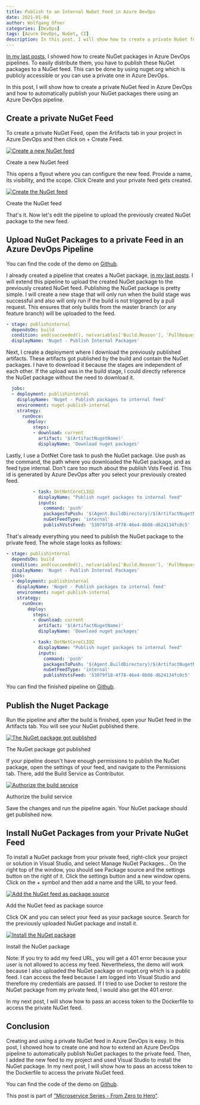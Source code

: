 ```yaml
---
title: Publish to an Internal NuGet Feed in Azure DevOps
date: 2021-01-04
author: Wolfgang Ofner
categories: [DevOps]
tags: [Azure DevOps, NuGet, CI]
description: In this post, I will show how to create a private NuGet feed in Azure DevOps and how to automatically publish your NuGet packages there using an Azure DevOps pipeline.
---
```


[In my last posts](/create-nuget-azure-devops), I showed how to create NuGet packages in Azure DevOps pipelines. To easily distribute them, you have to publish these NuGet packages to a NuGet feed. This can be done by using nuget.org  which is publicly accessible or you can use a private one in Azure DevOps.

In this post, I will show how to create a private NuGet feed in Azure DevOps and how to automatically publish your NuGet packages there using an Azure DevOps pipeline.

## Create a private NuGet Feed

To create a private NuGet Feed, open the Artifacts tab in your project in Azure DevOps and then click on + Create Feed.

<div class="col-12 col-sm-10 aligncenter">
  <a href="/assets/img/posts/2021/01/Create-a-new-NuGet-feed.jpg"><img loading="lazy" src="/assets/img/posts/2021/01/Create-a-new-NuGet-feed.jpg" alt="Create a new NuGet feed" /></a>
  
  <p>
   Create a new NuGet feed
  </p>
</div>

This opens a flyout where you can configure the new feed. Provide a name, its visibility, and the scope. Click Create and your private feed gets created.

<div class="col-12 col-sm-10 aligncenter">
  <a href="/assets/img/posts/2021/01/Create-the-NuGet-feed.jpg"><img loading="lazy" src="/assets/img/posts/2021/01/Create-the-NuGet-feed.jpg" alt="Create the NuGet feed" /></a>
  
  <p>
   Create the NuGet feed
  </p>
</div>

That's it. Now let's edit the pipeline to upload the previously created NuGet package to the new feed.

## Upload NuGet Packages to a private Feed in an Azure DevOps Pipeline

You can find the code of the demo on <a href="https://github.com/WolfgangOfner/MicroserviceDemo" target="_blank" rel="noopener noreferrer">Github</a>.

I already created a pipeline that creates a NuGet package, [in my last posts](/create-nuget-azure-devops). I will extend this pipeline to upload the created NuGet package to the previously created NuGet feed. Publishing the NuGet package is pretty simple. I will create a new stage that will only run when the build stage was successful and also will only run if the build is not triggered by a pull request. This ensures that only builds from the master branch (or any feature branch) will be uploaded to the feed. 

```yaml
- stage: publishinternal
  dependsOn: build
  condition: and(succeeded(), ne(variables['Build.Reason'], 'PullRequest'))
  displayName: 'Nuget - Publish Internal Packages'
```

Next, I create a deployment where I download the previously published artifacts. These artifacts got published by the build and contain the NuGet packages. I have to download it because the stages are independent of each other. If the upload was in the build stage, I could directly reference the NuGet package without the need to download it.

```yaml
  jobs:
  - deployment: publishinternal
    displayName: 'Nuget - Publish packages to internal feed'
    environment: nuget-publish-internal
    strategy:
      runOnce:
        deploy:
          steps:
          - download: current
            artifact: '$(ArtifactNugetName)'
            displayName: 'Download nuget packages'
```

Lastly, I use a DotNet Core task to push the NuGet package. Use push as the command, the path where you downloaded the NuGet package, and as feed type internal. Don't care too much about the publish Vsts Feed id. This id is generated by Azure DevOps after you select your previously created feed.

```yaml
          - task: DotNetCoreCLI@2
            displayName: "Publish nuget packages to internal feed"
            inputs:
              command: 'push'
              packagesToPush: '$(Agent.BuildDirectory)/$(ArtifactNugetName)/*.nupkg'
              nuGetFeedType: 'internal'
              publishVstsFeed: '53079f18-4f78-46e4-8b08-d624134fc0c5'
```

That's already everything you need to publish the NuGet package to the private feed. The whole stage looks as follows:

```yaml
- stage: publishinternal
  dependsOn: build
  condition: and(succeeded(), ne(variables['Build.Reason'], 'PullRequest'))
  displayName: 'Nuget - Publish Internal Packages'
  jobs:
  - deployment: publishinternal
    displayName: 'Nuget - Publish packages to internal feed'
    environment: nuget-publish-internal
    strategy:
      runOnce:
        deploy:
          steps:
          - download: current
            artifact: '$(ArtifactNugetName)'
            displayName: 'Download nuget packages'

          - task: DotNetCoreCLI@2
            displayName: "Publish nuget packages to internal feed"
            inputs:
              command: 'push'
              packagesToPush: '$(Agent.BuildDirectory)/$(ArtifactNugetName)/*.nupkg'
              nuGetFeedType: 'internal'
              publishVstsFeed: '53079f18-4f78-46e4-8b08-d624134fc0c5'
```
You can find the finished pipeline on <a href="https://github.com/WolfgangOfner/MicroserviceDemo/blob/master/Nuget/pipelines/Nuget-CI-CD.yml" target="_blank" rel="noopener noreferrer">Github</a>.

## Publish the Nuget Package

Run the pipeline and after the build is finished, open your NuGet feed in the Artifacts tab. You will see your NuGet published there.

<div class="col-12 col-sm-10 aligncenter">
  <a href="/assets/img/posts/2021/01/The-NuGet-package-got-published.jpg"><img loading="lazy" src="/assets/img/posts/2021/01/The-NuGet-package-got-published.jpg" alt="The NuGet package got published" /></a>
  
  <p>
   The NuGet package got published
  </p>
</div>

If your pipeline doesn't have enough permissions to publish the NuGet package, open the settings of your feed, and navigate to the Permissions tab. There, add the Build Service as Contributor. 

<div class="col-12 col-sm-10 aligncenter">
  <a href="/assets/img/posts/2021/01/Authorize-the-build-service.jpg"><img loading="lazy" src="/assets/img/posts/2021/01/Authorize-the-build-service.jpg" alt="Authorize the build service" /></a>
  
  <p>
   Authorize the build service
  </p>
</div>

Save the changes and run the pipeline again. Your NuGet package should get published now.

## Install NuGet Packages from your Private NuGet Feed

To install a NuGet package from your private feed, right-click your project or solution in Visual Studio, and select Manage NuGet Packages... On the right top of the window, you should see Package source and the settings button on the right of it. Click the settings button and a new window opens. Click on the + symbol and then add a name and the URL to your feed. 

<div class="col-12 col-sm-10 aligncenter">
  <a href="/assets/img/posts/2021/01/Add-the-NuGet-feed-as-package-source.jpg"><img loading="lazy" src="/assets/img/posts/2021/01/Add-the-NuGet-feed-as-package-source.jpg" alt="Add the NuGet feed as package source" /></a>
  
  <p>
   Add the NuGet feed as package source
  </p>
</div>

Click OK and you can select your feed as your package source. Search for the previously uploaded NuGet package and install it.

<div class="col-12 col-sm-10 aligncenter">
  <a href="/assets/img/posts/2021/01/Install-the-NuGet-package.jpg"><img loading="lazy" src="/assets/img/posts/2021/01/Install-the-NuGet-package.jpg" alt="Install the NuGet package" /></a>
  
  <p>
   Install the NuGet package
  </p>
</div>

Note: If you try to add my feed URL, you will get a 401 error because your user is not allowed to access my feed. Nevertheless, the demo will work because I also uploaded the NuGet package on nuget.org which is a public feed. I can access the feed because I am logged into Visual Studio and therefore my credentials are passed. If I tried to use Docker to restore the NuGet package from my private feed, I would also get the 401 error.

In my next post, I will show how to pass an access token to the Dockerfile to access the private NuGet feed.

## Conclusion

Creating and using a private NuGet feed in Azure DevOps is easy. In this post, I showed how to create one and how to extend an Azure DevOps pipeline to automatically publish NuGet packages to the private feed. Then, I added the new feed to my project and used Visual Studio to install the NuGet package. In my next post, I will show how to pass an access token to the Dockerfile to access the private NuGet feed.

You can find the code of the demo on <a href="https://github.com/WolfgangOfner/MicroserviceDemo" target="_blank" rel="noopener noreferrer">Github</a>.

This post is part of ["Microservice Series - From Zero to Hero"](/microservice-series-from-zero-to-hero).